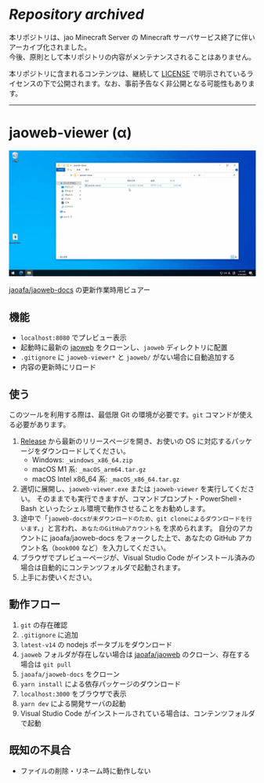 # _Repository archived_

本リポジトリは、jao Minecraft Server の Minecraft サーバサービス終了に伴いアーカイブ化されました。  
今後、原則として本リポジトリの内容がメンテナンスされることはありません。

本リポジトリに含まれるコンテンツは、継続して [LICENSE](LICENSE) で明示されているライセンスの下で公開されます。なお、事前予告なく非公開となる可能性もあります。

---

# jaoweb-viewer (α)

![](.assets/jaoweb-viewer-preview.gif)

[jaoafa/jaoweb-docs](https://github.com/jaoafa/jaoweb-docs) の更新作業時用ビュアー

## 機能

- `localhost:8080` でプレビュー表示
- 起動時に最新の [jaoweb](https://github.com/jaoafa/jaoweb) をクローンし、`jaoweb` ディレクトリに配置
- `.gitignore` に `jaoweb-viewer*` と `jaoweb/` がない場合に自動追加する
- 内容の更新時にリロード

## 使う

このツールを利用する際は、最低限 Git の環境が必要です。`git` コマンドが使える必要があります。

1. [Release](https://github.com/jaoafa/jaoweb-viewer/releases) から最新のリリースページを開き、お使いの OS に対応するパッケージをダウンロードしてください。
   - Windows: `_windows_x86_64.zip`
   - macOS M1 系: `_macOS_arm64.tar.gz`
   - macOS Intel x86_64 系: `_macOS_x86_64.tar.gz`
2. 適切に展開し、`jaoweb-viewer.exe` または `jaoweb-viewer` を実行してください。
   そのままでも実行できますが、コマンドプロンプト・PowerShell・Bash といったシェル環境で動作させることをお勧めします。
3. 途中で「`jaoweb-docsが未ダウンロードのため、git cloneによるダウンロードを行います。`」と言われ、`あなたのGitHubアカウント名` を求められます。
   自分のアカウントに jaoafa/jaoweb-docs をフォークした上で、あなたの GitHub アカウント名（`book000` など）を入力してください。
4. ブラウザでプレビューページが、Visual Studio Code がインストール済みの場合は自動的にコンテンツフォルダで起動されます。
5. 上手にお使いください。

## 動作フロー

1. `git` の存在確認
2. `.gitignore` に追加
3. `latest-v14` の nodejs ポータブルをダウンロード
4. `jaoweb` フォルダが存在しない場合は [jaoafa/jaoweb](https://github.com/jaoafa/jaoweb) のクローン、存在する場合は `git pull`
5. `jaoafa/jaoweb-docs` をクローン
6. `yarn install` による依存パッケージのダウンロード
7. `localhost:3000` をブラウザで表示
8. `yarn dev` による開発サーバの起動
9. Visual Studio Code がインストールされている場合は、コンテンツフォルダで起動

## 既知の不具合

- ファイルの削除・リネーム時に動作しない
